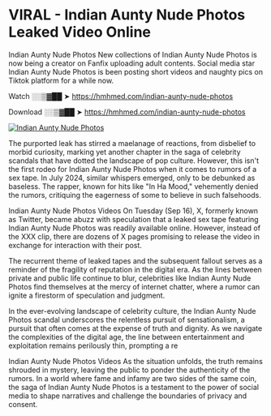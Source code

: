 # VIRAL - Indian Aunty Nude Photos Leaked Video Online

Indian Aunty Nude Photos New collections of Indian Aunty Nude Photos is now being a creator on Fanfix uploading adult contents. Social media star Indian Aunty Nude Photos is been posting short videos and naughty pics on Tiktok platform for a while now.

Watch ░░▒▓██ ➤ https://hmhmed.com/indian-aunty-nude-photos

Download ░░▒▓██ ➤ https://hmhmed.com/indian-aunty-nude-photos

[![Indian Aunty Nude Photos](https://i.imgur.com/dJHk4Zq.gif)](https://hmhmed.com/indian-aunty-nude-photos)

The purported leak has stirred a maelanage of reactions, from disbelief to morbid curiosity, marking yet another chapter in the saga of celebrity scandals that have dotted the landscape of pop culture. However, this isn't the first rodeo for Indian Aunty Nude Photos when it comes to rumors of a sex tape. In July 2024, similar whispers emerged, only to be debunked as baseless. The rapper, known for hits like "In Ha Mood," vehemently denied the rumors, critiquing the eagerness of some to believe in such falsehoods.

Indian Aunty Nude Photos Videos
On Tuesday (Sep 16), X, formerly known as Twitter, became abuzz with speculation that a leaked sex tape featuring Indian Aunty Nude Photos was readily available online. However, instead of the XXX clip, there are dozens of X pages promising to release the video in exchange for interaction with their post.

The recurrent theme of leaked tapes and the subsequent fallout serves as a reminder of the fragility of reputation in the digital era. As the lines between private and public life continue to blur, celebrities like Indian Aunty Nude Photos find themselves at the mercy of internet chatter, where a rumor can ignite a firestorm of speculation and judgment.

In the ever-evolving landscape of celebrity culture, the Indian Aunty Nude Photos scandal underscores the relentless pursuit of sensationalism, a pursuit that often comes at the expense of truth and dignity. As we navigate the complexities of the digital age, the line between entertainment and exploitation remains perilously thin, prompting a re

Indian Aunty Nude Photos Videos
As the situation unfolds, the truth remains shrouded in mystery, leaving the public to ponder the authenticity of the rumors. In a world where fame and infamy are two sides of the same coin, the saga of Indian Aunty Nude Photos is a testament to the power of social media to shape narratives and challenge the boundaries of privacy and consent.